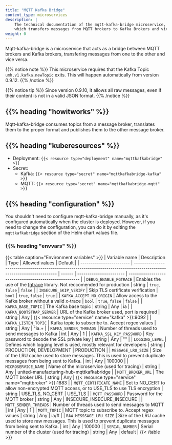 ```yaml
---
title: "MQTT Kafka Bridge"
content_type: microservices
description: |
    The technical documentation of the mqtt-kafka-bridge microservice,
    which transfers messages from MQTT brokers to Kafka Brokers and vice versa.
weight: 0
---
```


<!-- overview -->

Mqtt-kafka-bridge is a microservice that acts as a bridge between MQTT brokers
and Kafka brokers, transfering messages from one to the other and vice versa.

{{% notice note %}}
This microservice requires that the Kafka Topic `umh.v1.kafka.newTopic` exits.
This will happen automatically from version 0.9.12.
{{% /notice %}}

{{% notice tip %}}
Since version 0.9.10, it allows all raw messages, even if their content is not
in a valid JSON format.
{{% /notice %}}

## {{% heading "howitworks" %}}

Mqtt-kafka-bridge consumes topics from a message broker, translates them to
the proper format and publishes them to the other message broker.

<!-- body -->

## {{% heading "kuberesources" %}}

- Deployment: `{{< resource type="deployment" name="mqttkafkabridge" >}}`
- Secret:
  - Kafka: `{{< resource type="secret" name="mqttkafkabridge-kafka" >}}`
  - MQTT: `{{< resource type="secret" name="mqttkafkabridge-mqtt" >}}`

## {{% heading "configuration" %}}

You shouldn't need to configure mqtt-kafka-bridge manually, as it's configured
automatically when the cluster is deployed. However, if you need to change the
configuration, you can do it by editing the `mqttkafkabridge` section of the Helm
chart values file.

### {{% heading "envvars" %}}

{{< table caption="Environment variables" >}}
| Variable name            | Description                                                                                                            | Type   | Allowed values          | Default                                                |
| ------------------------ | ---------------------------------------------------------------------------------------------------------------------- | ------ | ----------------------- | ------------------------------------------------------ |
| `DEBUG_ENABLE_FGTRACE`   | Enables the use of the [fgtrace](https://github.com/felixge/fgtrace) library. Not reccomended for production           | string | `true`, `false`         | `false`                                                |
| `INSECURE_SKIP_VERIFY`   | Skip TLS certificate verification                                                                                      | `bool` | `true`, `false`         | `true`                                                 |
| `KAFKA_ACCEPT_NO_ORIGIN` | Allow access to the Kafka broker without a valid x-trace                                                               | `bool` | `true`, `false`         | `false`                                                |
| `KAFKA_BASE_TOPIC`       | The Kafka base topic                                                                                                   | string | Any                     | ia                                                     |
| `KAFKA_BOOTSTRAP_SERVER` | URL of the Kafka broker used, port is required                                                                         | string | Any                     | {{< resource type="service" name="kafka" >}}:9092      |
| `KAFKA_LISTEN_TOPIC`     | Kafka topic to subscribe to. Accept regex values                                                                       | string | Any                     | ^ia.+                                                  |
| `KAFKA_SENDER_THREADS`   | Number of threads used to send messages to Kafka                                                                       | int    | Any                     | 1                                                      |
| `KAFKA_SSL_KEY_PASSWORD` | Key password to decode the SSL private key                                                                             | string | Any                     | ""                                                     |
| `LOGGING_LEVEL`          | Defines which logging level is used, mostly relevant for developers                                                    | string | PRODUCTION, DEVELOPMENT | PRODUCTION                                             |
| `MESSAGE_LRU_SIZE`       | Size of the LRU cache used to store messages. This is used to prevent duplicate messages from being sent to Kafka.     | int    | Any                     | 100000                                                 |
| `MICROSERVICE_NAME`      | Name of the microservice (used for tracing)                                                                            | string | Any                     | united-manufacturing-hub-mqttkafkabridge               |
| `MQTT_BROKER_URL`        | The MQTT broker URL                                                                                                    | string | Any                     | {{< resource type="service" name="mqttbroker" >}}:1883 |
| `MQTT_CERTIFICATE_NAME`  | Set to NO_CERT to allow non-encrypted MQTT access, or to USE_TLS to use TLS encryption                                 | string | USE_TLS, NO_CERT        | USE_TLS                                                |
| `MQTT_PASSWORD`          | Password for the MQTT broker                                                                                           | string | Any                     | INSECURE_INSECURE_INSECURE                             |
| `MQTT_SENDER_THREADS`    | Number of threads used to send messages to MQTT                                                                        | int    | Any                     | 1                                                      |
| `MQTT_TOPIC`             | MQTT topic to subscribe to. Accept regex values                                                                        | string | Any                     | ia/#                                                   |
| `RAW_MESSSAGE_LRU_SIZE`  | Size of the LRU cache used to store raw messages. This is used to prevent duplicate messages from being sent to Kafka. | int    | Any                     | 100000                                                 |
| `SERIAL_NUMBER`          | Serial number of the cluster (used for tracing)                                                                        | string | Any                     | default                                                |
{{< /table >}}
